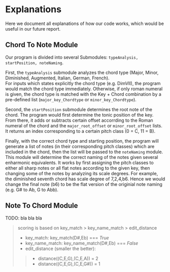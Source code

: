# Explanations  
Here we document all explanations of how our code works, which would be useful in our future report.

## Chord To Note Module
Our program is divided into several Submodules: `typeAnalysis, startPosition, noteNaming`.  
   
First, the `typeAnalysis` submodule analyzes the chord type (Major, Minor, Diminished, Augmented, Italian, German, French).    
For inputs which states explicitly the chord type (e.g. DimVII), the program would match the chord type immediately. Otherwise, if only roman numeral is given, the chord type is matched with the Key + Chord combination by a pre-defined list (`major_key_Chordtype` or `minor_key_Chordtype`).      
  
Second, the `startPosition` submodule determines the root note of the chord. The program would first determine the tonic position of the key. From there, it adds or subtracts certain offset accorrding to the Roman numeral of the chord and the `major_root_offset` or `minor_root_offset` lists. It returns an index corresponding to a certain pitch class (0 = C, 11 = B).  

Finally, with the correct chord type and starting position, the program will generate a list of notes (in their corresponding pitch classes) which are included in the chord, then the list will be passed to the `noteNaming` module. This module will determine the correct naming of the notes given several enharmonic equivalents. It works by first assigning the pitch classes to either all sharp notes or all flat notes according to the given key, then changing some of the notes by analyzing its scale degrees. For example, the diminished seventh chord has scale degree of 7,2,4,b6. Hence we would change the final note (b6) to be the flat version of the originial note naming (e.g. G# to Ab, G to Abb).  

## Note To Chord Module
 TODO: bla bla bla

 
>scoring is based on key_match > key_name_match > edit_distance
> + key_match:    key_match(D#,Eb) === *True*
> + key_name_match: key_name_match(D#,Eb) === *False*
> + edit_distance (smaller the better): 
  > > + distance((C,E,G),(C,E,A))  = 2
  > > + distance((C,E,G),(C,E,G#))  = 1